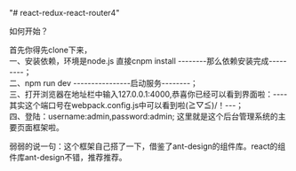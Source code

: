 "# react-redux-react-router4" 

如何开始？<br/>

首先你得先clone下来，<br/>
一、安装依赖，环境是node.js 直接cnpm install  --------那么依赖安装完成---------；<br/>
二、npm run dev ----------------启动服务--------；<br/>
三、打开浏览器在地址栏中输入127.0.0.1:4000,恭喜你已经可以看到界面啦：----其实这个端口号在webpack.config.js中可以看到啦\(≧▽≦)/！---；<br/>
四、登陆：username:admin,password:admin; 这里就是这个后台管理系统的主要页面框架啦。<br/>





弱弱的说一句：这个框架自己搭了一下，借鉴了ant-design的组件库。react的组件库ant-design不错，推荐推荐。

